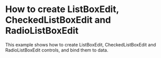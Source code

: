 # How to create ListBoxEdit, CheckedListBoxEdit and RadioListBoxEdit


<p>This example shows how to create  ListBoxEdit, CheckedListBoxEdit and RadioListBoxEdit controls, and bind them to data.</p>

<br/>


